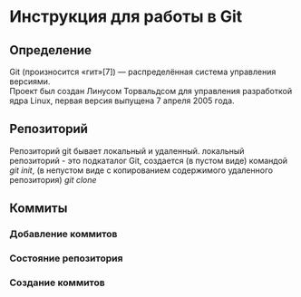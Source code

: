 # Инструкция для работы в Git

## Определение
Git (произносится «гит»[7]) — распределённая система управления версиями.  
Проект был создан Линусом Торвальдсом для управления разработкой ядра Linux, первая версия выпущена 7 апреля 2005 года. 
## Репозиторий
Репозиторий git бывает локальный и удаленный. локальный репозиторий  - это подкаталог Git, создается (в пустом виде) командой *git init*, (в непустом виде с копированием содержимого удаленного репозитория) *git clone*
## Коммиты

### Добавление коммитов

### Состояние репозитория

### Создание коммитов

##